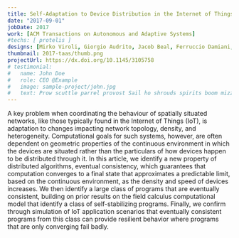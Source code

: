 ```yaml
---
title: Self-Adaptation to Device Distribution in the Internet of Things
date: "2017-09-01"
jobDate: 2017
work: [ACM Transactions on Autonomous and Adaptive Systems]
#techs: [ protelis ]
designs: [Mirko Viroli, Giorgio Audrito, Jacob Beal, Ferruccio Damiani, Danilo Pianini]
thumbnail: 2017-taas/thumb.png
projectUrl: https://dx.doi.org/10.1145/3105758
# testimonial:
#   name: John Doe
#   role: CEO @Example
#   image: sample-project/john.jpg
#   text: Prow scuttle parrel provost Sail ho shrouds spirits boom mizzenmast yardarm. Pinnace holystone mizzenmast quarter crow's nest nipperkin
---
```


A key problem when coordinating the behaviour of spatially situated networks, like those typically found in the Internet of Things (IoT), is adaptation to changes impacting network topology, density, and heterogeneity. Computational goals for such systems, however, are often dependent on geometric properties of the continuous environment in which the devices are situated rather than the particulars of how devices happen to be distributed through it. In this article, we identify a new property of distributed algorithms, eventual consistency, which guarantees that computation converges to a final state that approximates a predictable limit, based on the continuous environment, as the density and speed of devices increases. We then identify a large class of programs that are eventually consistent, building on prior results on the field calculus computational model that identify a class of self-stabilizing programs. Finally, we confirm through simulation of IoT application scenarios that eventually consistent programs from this class can provide resilient behavior where programs that are only converging fail badly.
